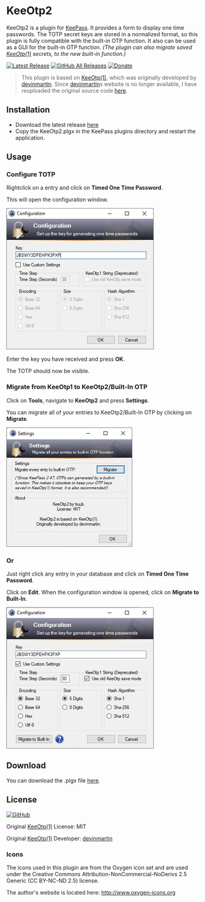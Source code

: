 # KeeOtp2
KeeOtp2 is a plugin for [KeePass](http://keepass.info). It provides a form to display one time passwords. The TOTP secret keys are stored in a normalized format, so this plugin is fully compatible with the built-in OTP function. It also can be used as a GUI for the built-in OTP function. *(The plugin can also migrate saved [KeeOtp(1)](https://github.com/tiuub/KeeOtpMirror) secrets, to the new built-in function.)*


[![Latest Release](https://img.shields.io/github/v/release/tiuub/KeeOtp2)](https://github.com/tiuub/KeeOtp2/releases/latest)
[![GitHub All Releases](https://img.shields.io/github/downloads/tiuub/KeeOtp2/total)](https://github.com/tiuub/KeeOtp2/releases/latest)
[![Donate](https://img.shields.io/badge/Donate-PayPal-green.svg)](https://www.paypal.com/cgi-bin/webscr?cmd=_s-xclick&hosted_button_id=5F5QB7744AD5G&source=url)


> This plugin is based on [KeeOtp(1)](https://github.com/tiuub/KeeOtpMirror), which was originally developed by [devinmartin](https://bitbucket.org/devinmartin). Since [devinmartin](https://bitbucket.org/devinmartin)s website is no longer available, I have reuploaded the original source code [here](https://github.com/tiuub/KeeOtpMirror).

## Installation

 - Download the latest release [here](https://github.com/tiuub/KeeOtp2/releases/latest)
 - Copy the KeeOtp2.plgx in the KeePass plugins directory and restart the application.



## Usage

### Configure TOTP

Rightclick on a entry and click on **Timed One Time Password**.

This will open the configuration window.

![Configuration Window](Screenshots/screenshot-1.jpg)

Enter the key you have received and press **OK**.

The TOTP should now be visible.


### Migrate from KeeOtp1 to KeeOtp2/Built-In OTP

Click on **Tools**, navigate to **KeeOtp2** and press **Settings**.

You can migrate all of your entries to KeeOtp2/Built-In OTP by clicking on **Migrate**.

![Settings](Screenshots/screenshot-2.jpg)

### Or

Just right click any entry in your database and click on **Timed One Time Password**.

Click on **Edit**. When the configuration window is opened, click on **Migrate to Built-In**.

![Configuration Window](Screenshots/screenshot-3.jpg)



## Download

You can download the .plgx file [here](https://github.com/tiuub/KeeOtp2/releases/latest).



## License

[![GitHub](https://img.shields.io/github/license/tiuub/KeeOtp2)](https://github.com/tiuub/KeeOtp2/blob/master/LICENSE)

Original [KeeOtp(1)](https://github.com/tiuub/KeeOtpMirror) License: MIT

Original [KeeOtp(1)](https://github.com/tiuub/KeeOtpMirror) Developer: [devinmartin](https://bitbucket.org/devinmartin)

### Icons

The icons used in this plugin are from the Oxygen icon set and are used under the Creative Commons Attribution-NonCommercial-NoDerivs 2.5 Generic (CC BY-NC-ND 2.5) license.

The author's website is located here: http://www.oxygen-icons.org
